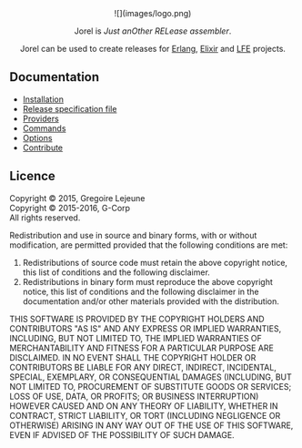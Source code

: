 <center>
![](images/logo.png)

Jorel is _Just anOther RELease assembler_.

Jorel can be used to create releases for [Erlang](http://www.erlang.org/), [Elixir](http://elixir-lang.org/) and [LFE](http://lfe.io/) projects.
</center>

## Documentation

* [Installation](installation.md)
* [Release specification file](configuration.md)
* [Providers](providers.md)
* [Commands](commands.md)
* [Options](options.md)
* [Contribute](help.md)

## Licence

Copyright &copy; 2015, Gregoire Lejeune<br />
Copyright &copy; 2015-2016, G-Corp<br />
All rights reserved.

Redistribution and use in source and binary forms, with or without modification, are permitted provided that the following conditions are met:

1. Redistributions of source code must retain the above copyright notice, this list of conditions and the following disclaimer.
1. Redistributions in binary form must reproduce the above copyright notice, this list of conditions and the following disclaimer in the documentation and/or other materials provided with the distribution.


THIS SOFTWARE IS PROVIDED BY THE COPYRIGHT HOLDERS AND CONTRIBUTORS "AS IS" AND ANY EXPRESS OR IMPLIED WARRANTIES, INCLUDING, BUT NOT LIMITED TO, THE IMPLIED WARRANTIES OF MERCHANTABILITY AND FITNESS FOR A PARTICULAR PURPOSE ARE DISCLAIMED. IN NO EVENT SHALL THE COPYRIGHT HOLDER OR CONTRIBUTORS BE LIABLE FOR ANY DIRECT, INDIRECT, INCIDENTAL, SPECIAL, EXEMPLARY, OR CONSEQUENTIAL DAMAGES (INCLUDING, BUT NOT LIMITED TO, PROCUREMENT OF SUBSTITUTE GOODS OR SERVICES; LOSS OF USE, DATA, OR PROFITS; OR BUSINESS INTERRUPTION) HOWEVER CAUSED AND ON ANY THEORY OF LIABILITY, WHETHER IN CONTRACT, STRICT LIABILITY, OR TORT (INCLUDING NEGLIGENCE OR OTHERWISE) ARISING IN ANY WAY OUT OF THE USE OF THIS SOFTWARE, EVEN IF ADVISED OF THE POSSIBILITY OF SUCH DAMAGE.


